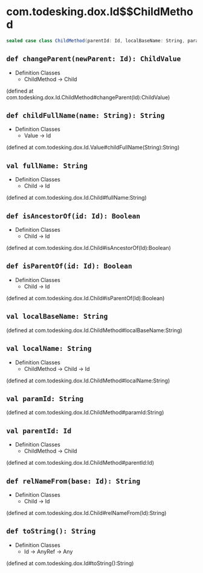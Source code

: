 # com.todesking.dox.Id$$ChildMethod


```scala
sealed case class ChildMethod(parentId: Id, localBaseName: String, paramId: String) extends Child with Value with Product with Serializable
```


 `def changeParent(newParent: Id): ChildValue`
-----------------------------------------------

* Definition Classes
  * ChildMethod → Child

(defined at com.todesking.dox.Id.ChildMethod#changeParent(Id):ChildValue)


 `def childFullName(name: String): String`
-------------------------------------------

* Definition Classes
  * Value → Id

(defined at com.todesking.dox.Id.Value#childFullName(String):String)


 `val fullName: String`
------------------------

* Definition Classes
  * Child → Id

(defined at com.todesking.dox.Id.Child#fullName:String)


 `def isAncestorOf(id: Id): Boolean`
-------------------------------------

* Definition Classes
  * Child → Id

(defined at com.todesking.dox.Id.Child#isAncestorOf(Id):Boolean)


 `def isParentOf(id: Id): Boolean`
-----------------------------------

* Definition Classes
  * Child → Id

(defined at com.todesking.dox.Id.Child#isParentOf(Id):Boolean)


 `val localBaseName: String`
-----------------------------

(defined at com.todesking.dox.Id.ChildMethod#localBaseName:String)


 `val localName: String`
-------------------------

* Definition Classes
  * ChildMethod → Child → Id

(defined at com.todesking.dox.Id.ChildMethod#localName:String)


 `val paramId: String`
-----------------------

(defined at com.todesking.dox.Id.ChildMethod#paramId:String)


 `val parentId: Id`
--------------------

* Definition Classes
  * ChildMethod → Child

(defined at com.todesking.dox.Id.ChildMethod#parentId:Id)


 `def relNameFrom(base: Id): String`
-------------------------------------

* Definition Classes
  * Child → Id

(defined at com.todesking.dox.Id.Child#relNameFrom(Id):String)


 `def toString(): String`
--------------------------

* Definition Classes
  * Id → AnyRef → Any

(defined at com.todesking.dox.Id#toString():String)

